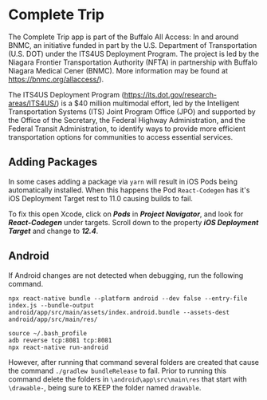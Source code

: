 # Complete Trip

The Complete Trip app is part of the Buffalo All Access: In and around BNMC, an initiative funded in part by the U.S. Department of Transportation (U.S. DOT) under the ITS4US Deployment Program. The project is led by the Niagara Frontier Transportation Authority (NFTA) in partnership with Buffalo Niagara Medical Cener (BNMC). More information may be found at https://bnmc.org/allaccess/).
 
The ITS4US Deployment Program (https://its.dot.gov/research-areas/ITS4US/) is a $40 million multimodal effort, led by the Intelligent Transportation Systems (ITS) Joint Program Office (JPO) and supported by the Office of the Secretary, the Federal Highway Administration, and the Federal Transit Administration, to identify ways to provide more efficient transportation options for communities to access essential services.

## Adding Packages
In some cases adding a package via `yarn` will result in iOS Pods being automatically installed.  When this happens the Pod `React-Codegen` has it's iOS Deployment Target rest to 11.0 causing builds to fail.  

To fix this open Xcode, click on ***Pods*** in ***Project Navigator***, and look for ***React-Codegen*** under targets.  Scroll down to the property ***iOS Deployment Target*** and change to ***12.4***.

## Android
If Android changes are not detected when debugging, run the following command.
```
npx react-native bundle --platform android --dev false --entry-file index.js --bundle-output android/app/src/main/assets/index.android.bundle --assets-dest android/app/src/main/res/
```

```
source ~/.bash_profile
adb reverse tcp:8081 tcp:8081
npx react-native run-android
```

However, after running that command several folders are created that cause the command `./gradlew bundleRelease` to fail.  Prior to running this command delete the folders in `\android\app\src\main\res` that start with `\drawable-`, being sure to KEEP the folder named `drawable`.
